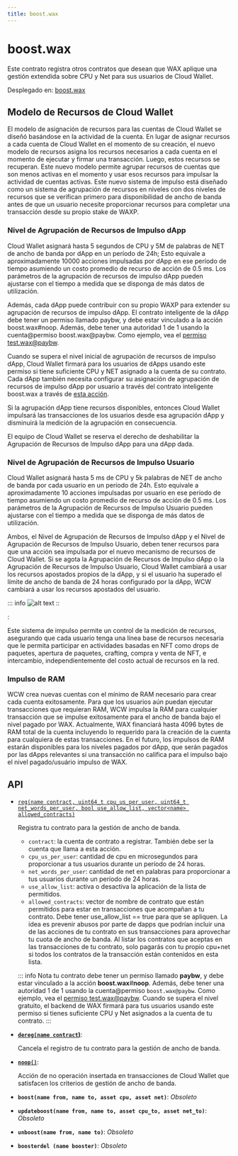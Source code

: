 ```yaml
---
title: boost.wax
---
```


# boost.wax

Este contrato registra otros contratos que desean que WAX aplique una gestión extendida sobre CPU y Net para sus usuarios de Cloud Wallet.

Desplegado en: [boost.wax](https://waxblock.io/account/boost.wax)

## Modelo de Recursos de Cloud Wallet

El modelo de asignación de recursos para las cuentas de Cloud Wallet se diseñó basándose en la actividad de la cuenta. En lugar de asignar recursos a cada cuenta de Cloud Wallet en el momento de su creación, el nuevo modelo de recursos asigna los recursos necesarios a cada cuenta en el momento de ejecutar y firmar una transacción. Luego, estos recursos se recuperan. Este nuevo modelo permite agrupar recursos de cuentas que son menos activas en el momento y usar esos recursos para impulsar la actividad de cuentas activas. Este nuevo sistema de impulso está diseñado como un sistema de agrupación de recursos en niveles con dos niveles de recursos que se verifican primero para disponibilidad de ancho de banda antes de que un usuario necesite proporcionar recursos para completar una transacción desde su propio stake de WAXP.

### Nivel de Agrupación de Recursos de Impulso dApp

Cloud Wallet asignará hasta 5 segundos de CPU y 5M de palabras de NET de ancho de banda por dApp en un período de 24h; Esto equivale a aproximadamente 10000 acciones impulsadas por dApp en ese período de tiempo asumiendo un costo promedio de recurso de acción de 0.5 ms. Los parámetros de la agrupación de recursos de impulso dApp pueden ajustarse con el tiempo a medida que se disponga de más datos de utilización.

Además, cada dApp puede contribuir con su propio WAXP para extender su agrupación de recursos de impulso dApp. El contrato inteligente de la dApp debe tener un permiso llamado paybw, y debe estar vinculado a la acción boost.wax#noop. Además, debe tener una autoridad 1 de 1 usando la cuenta@permiso boost.wax@paybw. Como ejemplo, vea el [permiso test.wax@paybw](https://waxblock.io/account/test.wax#keys).

Cuando se supera el nivel inicial de agrupación de recursos de impulso dApp, Cloud Wallet firmará para los usuarios de dApps usando este permiso si tiene suficiente CPU y NET asignado a la cuenta de su contrato. Cada dApp también necesita configurar su asignación de agrupación de recursos de impulso dApp por usuario a través del contrato inteligente boost.wax a través de [esta acción](https://waxblock.io/account/boost.wax?loadContract=true&tab=Actions&account=boost.wax&scope=boost.wax&limit=100&action=reg).

Si la agrupación dApp tiene recursos disponibles, entonces Cloud Wallet impulsará las transacciones de los usuarios desde esa agrupación dApp y disminuirá la medición de la agrupación en consecuencia.

El equipo de Cloud Wallet se reserva el derecho de deshabilitar la Agrupación de Recursos de Impulso dApp para una dApp dada.

### Nivel de Agrupación de Recursos de Impulso Usuario

Cloud Wallet asignará hasta 5 ms de CPU y 5k palabras de NET de ancho de banda por cada usuario en un período de 24h. Esto equivale a aproximadamente 10 acciones impulsadas por usuario en ese período de tiempo asumiendo un costo promedio de recurso de acción de 0.5 ms. Los parámetros de la Agrupación de Recursos de Impulso Usuario pueden ajustarse con el tiempo a medida que se disponga de más datos de utilización.

Ambos, el Nivel de Agrupación de Recursos de Impulso dApp y el Nivel de Agrupación de Recursos de Impulso Usuario, deben tener recursos para que una acción sea impulsada por el nuevo mecanismo de recursos de Cloud Wallet. Si se agota la Agrupación de Recursos de Impulso dApp o la Agrupación de Recursos de Impulso Usuario, Cloud Wallet cambiará a usar los recursos apostados propios de la dApp, y si el usuario ha superado el límite de ancho de banda de 24 horas configurado por la dApp, WCW cambiará a usar los recursos apostados del usuario.

::: info
![alt text](https://github.com/worldwide-asset-exchange/boost.wax/blob/master/BoostDecisionTree.png?raw=true)
::

:

Este sistema de impulso permite un control de la medición de recursos, asegurando que cada usuario tenga una línea base de recursos necesaria que le permita participar en actividades basadas en NFT como drops de paquetes, apertura de paquetes, crafting, compra y venta de NFT, e intercambio, independientemente del costo actual de recursos en la red.

### Impulso de RAM

WCW crea nuevas cuentas con el mínimo de RAM necesario para crear cada cuenta exitosamente. Para que los usuarios aún puedan ejecutar transacciones que requieran RAM, WCW impulsa la RAM para cualquier transacción que se impulse exitosamente para el ancho de banda bajo el nivel pagado por WAX. Actualmente, WAX financiará hasta 4096 bytes de RAM total de la cuenta incluyendo lo requerido para la creación de la cuenta para cualquiera de estas transacciones. En el futuro, los impulsos de RAM estarán disponibles para los niveles pagados por dApp, que serán pagados por las dApps relevantes si una transacción no califica para el impulso bajo el nivel pagado/usuário impulso de WAX.

## API

* [`reg(name contract, uint64_t cpu_us_per_user, uint64_t net_words_per_user, bool use_allow_list, vector<name> allowed_contracts)`](https://waxblock.io/account/boost.wax?loadContract=true&tab=Actions&account=boost.wax&scope=boost.wax&limit=100&action=reg)

   Registra tu contrato para la gestión de ancho de banda.  
   * `contract`: la cuenta de contrato a registrar. También debe ser la cuenta que llama a esta acción.  
   * `cpu_us_per_user`: cantidad de cpu en microsegundos para proporcionar a tus usuarios durante un período de 24 horas.  
   * `net_words_per_user`: cantidad de net en palabras para proporcionar a tus usuarios durante un período de 24 horas.  
   * `use_allow_list`: activa o desactiva la aplicación de la lista de permitidos.
   * `allowed_contracts`: vector de nombre de contrato que están permitidos para estar en transacciones que acompañan a tu contrato. Debe tener use_allow_list == true para que se apliquen. La idea es prevenir abusos por parte de dapps que podrían incluir una de las acciones de tu contrato en sus transacciones para aprovechar tu cuota de ancho de banda. Al listar los contratos que aceptas en las transacciones de tu contrato, solo pagarás con tu propio cpu+net si todos los contratos de la transacción están contenidos en esta lista.  
   
  ::: info Nota
    tu contrato debe tener un permiso llamado **paybw**, y debe estar vinculado a la acción **boost.wax**#**noop**. Además, debe tener una autoridad 1 de 1 usando la cuenta@permiso `boost.wax@paybw`. Como ejemplo, vea el [permiso test.wax@paybw](https://waxblock.io/account/test.wax#keys). Cuando se supera el nivel gratuito, el backend de WAX firmará para tus usuarios usando este permiso si tienes suficiente CPU y Net asignados a la cuenta de tu contrato.
  :::
   
* **[`dereg(name contract`)](https://waxblock.io/account/boost.wax?loadContract=true&tab=Tables&account=boost.wax&scope=boost.wax&limit=100&action=dereg)**: 

   Cancela el registro de tu contrato para la gestión de ancho de banda.  
   
* **[`noop()`](https://waxblock.io/account/boost.wax?loadContract=true&tab=Tables&account=boost.wax&scope=boost.wax&limit=100&action=noop)**: 

   Acción de no operación insertada en transacciones de Cloud Wallet que satisfacen los criterios de gestión de ancho de banda.  

* **`boost(name from, name to, asset cpu, asset net)`**: *Obsoleto*
* **`updateboost(name from, name to, asset cpu_to, asset net_to)`**: *Obsoleto*
* **`unboost(name from, name to)`**: *Obsoleto*
* **`boosterdel (name booster)`**: *Obsoleto*
